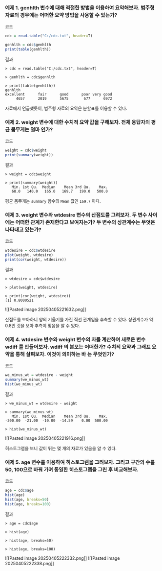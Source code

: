 ### 예제 1. genhlth 변수에 대해 적절한 방법을 이용하여 요약해보자. 범주형 자료의 경우에는 어떠한 요약 방법을 사용할 수 있는가?

코드
```R
cdc = read.table("C:/cdc.txt", header=T)

genhlth = cdc$genhlth
print(table(genhlth))
```

결과
```
> cdc = read.table("C:/cdc.txt", header=T)

> genhlth = cdc$genhlth

> print(table(genhlth))
genhlth
excellent      fair      good      poor very good 
     4657      2019      5675       677      6972
```

자료에서 언급했듯이, 범주형 자료의 요약은 분할표를 이용할 수 있다.

### 예제 2. weight 변수에 대한 수치적 요약 값을 구해보자. 전체 응답자의 평균 몸무게는 얼마 인가?

코드
```R
weight = cdc$weight
print(summary(weight))
```

결과
```
> weight = cdc$weight

> print(summary(weight))
   Min. 1st Qu.  Median    Mean 3rd Qu.    Max. 
   68.0   140.0   165.0   169.7   190.0   500.0
```

평균 몸무게는 `summary` 함수의 `Mean` 값인 `169.7` 이다.

### 예제 3. weight 변수와 wtdesire 변수의 산점도를 그려보자. 두 변수 사이에는 어떠한 관계가 존재한다고 보여지는가? 두 변수의 상관계수는 무엇은 나타내고 있는가?

코드
```R
wtdesire = cdc$wtdesire
plot(weight, wtdesire)
print(cor(weight, wtdesire))
```

결과
```
> wtdesire = cdc$wtdesire

> plot(weight, wtdesire)

> print(cor(weight, wtdesire))
[1] 0.8000521
```
![[Pasted image 20250405221632.png]]

산점도를 보아하니 양의 기울기를 가진 직선 관계임을 추측할 수 있다. 상관계수가 약 0.8인 것을 보아 추측이 맞음을 알 수 있다.

### 예제 4. wtdesire 변수와 weight 변수의 차를 계산하여 새로운 변수 wdiff 를 만들어보자. wdiff 의 분포는 어떠한가? 수치적 요약과 그래프 요약을 통해 살펴보자. 이것이 의미하는 바 는 무엇인가?

코드
```R
we_minus_wt = wtdesire - weight
summary(we_minus_wt)
hist(we_minus_wt)
```

결과
```
> we_minus_wt = wtdesire - weight

> summary(we_minus_wt)
   Min. 1st Qu.  Median    Mean 3rd Qu.    Max. 
-300.00  -21.00  -10.00  -14.59    0.00  500.00 

> hist(we_minus_wt)
```
![[Pasted image 20250405221916.png]]

히스토그램을 보니 값이 튀는 몇 개의 자료가 있음을 알 수 있다.

### 예제 5. age 변수를 이용하여 히스토그램을 그려보자. 그리고 구간의 수를 50, 100으로 바꿔 가며 동일한 히스토그램을 그린 후 비교해보자.

코드
```R
age = cdc$age
hist(age)
hist(age, breaks=50)
hist(age, breaks=100)
```

결과
```
> age = cdc$age

> hist(age)

> hist(age, breaks=50)

> hist(age, breaks=100)
```

![[Pasted image 20250405222332.png]]
![[Pasted image 20250405222338.png]]

